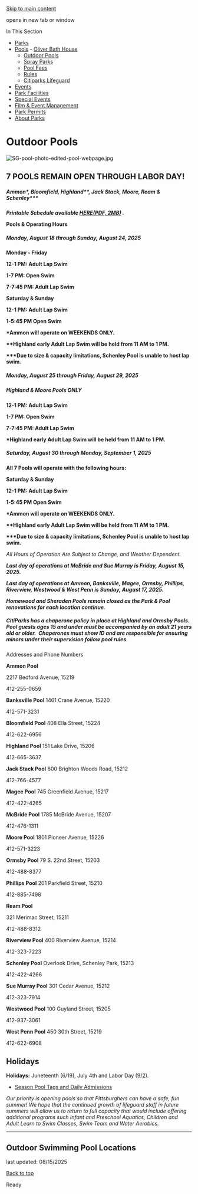 [Skip to main content](https://www.pittsburghpa.gov/Recreation-Events/Pools/Outdoor-Pools#main-content)

opens in new tab or window

In This Section

- [Parks](https://www.pittsburghpa.gov/Recreation-Events/Parks)
- [Pools](https://www.pittsburghpa.gov/Recreation-Events/Pools)  - [Oliver Bath House](https://www.pittsburghpa.gov/Recreation-Events/Pools/Oliver-Bath-House)
  - [Outdoor Pools](https://www.pittsburghpa.gov/Recreation-Events/Pools/Outdoor-Pools)
  - [Spray Parks](https://www.pittsburghpa.gov/Recreation-Events/Pools/Spray-Parks)
  - [Pool Fees](https://www.pittsburghpa.gov/Recreation-Events/Pools/Pool-Fees)
  - [Rules](https://www.pittsburghpa.gov/Recreation-Events/Pools/Rules)
  - [Citiparks Lifeguard](https://www.pittsburghpa.gov/Recreation-Events/Pools/Citiparks-Lifeguard)
- [Events](https://www.pittsburghpa.gov/Recreation-Events/Events)
- [Park Facilities](https://www.pittsburghpa.gov/Recreation-Events/Park-Facilities)
- [Special Events](https://www.pittsburghpa.gov/Recreation-Events/Special-Events)
- [Film & Event Management](https://www.pittsburghpa.gov/Recreation-Events/Film-Event-Management)
- [Park Permits](https://www.pittsburghpa.gov/Recreation-Events/Park-Permits)
- [About Parks](https://www.pittsburghpa.gov/Recreation-Events/About-Parks)

# Outdoor Pools

![SG-pool-photo-edited-pool-webpage.jpg](https://www.pittsburghpa.gov/files/assets/city/v/1/parks/images/pools/sg-pool-photo-edited-pool-webpage.jpg?dimension=pageimage&w=480)

## **7 POOLS REMAIN OPEN THROUGH LABOR DAY!**

##### **_Ammon\*, Bloomfield, Highland\*\*, Jack Stack, Moore, Ream & Schenley\*\*\*_**

**_Printable Schedule available [HERE(PDF, 2MB)](https://www.pittsburghpa.gov/files/assets/city/v/1/parks/documents/pools-2025/end-of-summer-2025-pool-hours-4.pdf "End-of-Summer-2025-Pool-Hours-4.pdf") ._**

**Pools & Operating Hours**

##### **Monday, August 18 through Sunday, August 24, 2025**

**Monday - Friday**

**12-1 PM: Adult Lap Swim**

**1-7 PM: Open Swim**

**7-7:45 PM: Adult Lap Swim**

**Saturday & Sunday**

**12-1 PM: Adult Lap Swim**

**1-5:45 PM Open Swim**

**\*Ammon will operate on WEEKENDS ONLY.**

**\*\*Highland early Adult Lap Swim will be held from 11 AM to 1 PM.**

**\*\*\*Due to size & capacity limitations, Schenley Pool is unable to host lap swim.**

##### **Monday, August 25 through Friday, August 29, 2025**

##### Highland & Moore Pools ONLY

**12-1 PM: Adult Lap Swim**

**1-7 PM: Open Swim**

**7-7:45 PM: Adult Lap Swim**

**\*Highland early Adult Lap Swim will be held from 11 AM to 1 PM.**

##### **Saturday, August 30 through Monday, September 1, 2025**

**All 7 Pools will operate with the following hours:**

**Saturday & Sunday**

**12-1 PM: Adult Lap Swim**

**1-5:45 PM Open Swim**

**\*Ammon will operate on WEEKENDS ONLY.**

**\*\*Highland early Adult Lap Swim will be held from 11 AM to 1 PM.**

**\*\*\*Due to size & capacity limitations, Schenley Pool is unable to host lap swim.**

_All Hours of Operation Are Subject to Change, and Weather Dependent._

**_Last day of operations at McBride and Sue Murray is Friday, August 15, 2025._**

**_Last day of operations at Ammon, Banksville, Magee, Ormsby, Phillips, Riverview, Westwood & West Penn is Sunday, August 17, 2025._**

**_Homewood and Sheraden Pools remain closed as the Park & Pool renovations for each location continue._**

##### _CitiParks has a chaperone policy in place at Highland and Ormsby Pools.  Pool guests ages 15 and under must be accompanied by an adult 21 years old or older.  Chaperones must show ID and are responsible for ensuring minors under their supervision follow pool rules._

Addresses and Phone Numbers

**Ammon Pool**

2217 Bedford Avenue, 15219

412-255-0659

**Banksville Pool** 1461 Crane Avenue, 15220

412-571-3231

**Bloomfield Pool** 408 Ella Street, 15224

412-622-6956

**Highland Pool** 151 Lake Drive, 15206

412-665-3637

**Jack Stack Pool** 600 Brighton Woods Road, 15212

412-766-4577

**Magee Pool** 745 Greenfield Avenue, 15217

412-422-4265

**McBride Pool** 1785 McBride Avenue, 15207

412-476-1311

**Moore Pool** 1801 Pioneer Avenue, 15226

412-571-3223

**Ormsby Pool** 79 S. 22nd Street, 15203

412-488-8377

**Phillips Pool** 201 Parkfield Street, 15210

412-885-7498

**Ream Pool**

321 Merimac Street, 15211

412-488-8312

**Riverview Pool** 400 Riverview Avenue, 15214

412-323-7223

**Schenley Pool** Overlook Drive, Schenley Park, 15213

412-422-4266

**Sue Murray Pool** 301 Cedar Avenue, 15212

412-323-7914

**Westwood Pool** 100 Guyland Street, 15205

412-937-3061

**West Penn Pool** 450 30th Street, 15219

412-622-6908

## Holidays

**Holidays:** Juneteenth (6/19), July 4th and Labor Day (9/2).

- [Season Pool Tags and Daily Admissions](https://www.pittsburghpa.gov/Recreation-Events/Pools/Pool-Fees)

_Our priority is opening pools so that Pittsburghers can have a safe, fun summer! We hope that the continued growth of lifeguard staff in future summers will allow us to return to full capacity that would include offering additional programs such Infant and Preschool Aquatics, Children and Adult Learn to Swim Classes, Swim Team and Water Aerobics._

* * *

## Outdoor Swimming Pool Locations

last updated: 08/15/2025

[Back to top](https://www.pittsburghpa.gov/Recreation-Events/Pools/Outdoor-Pools#body-top)

Ready
